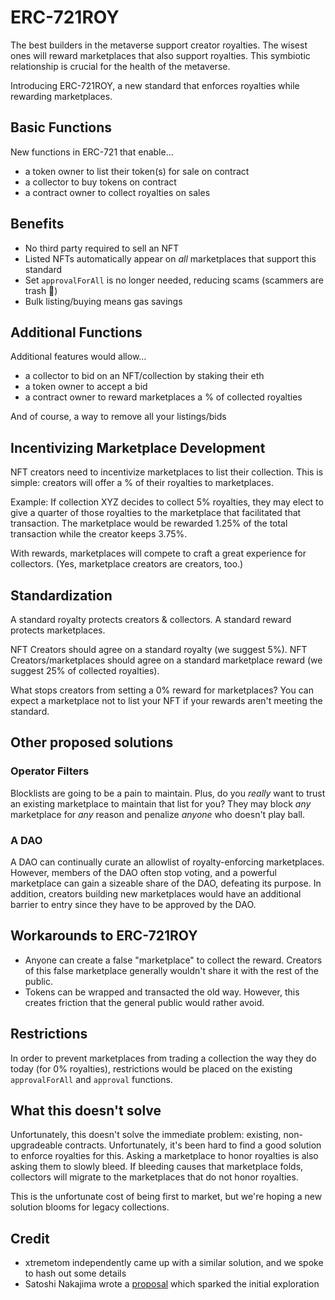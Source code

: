 # ERC-721ROY

The best builders in the metaverse support creator royalties. The wisest ones will reward marketplaces that also support royalties. This symbiotic relationship is crucial for the health of the metaverse.

Introducing ERC-721ROY, a new standard that enforces royalties while rewarding marketplaces.

## Basic Functions

New functions in ERC-721 that enable…
* a token owner to list their token(s) for sale on contract
* a collector to buy tokens on contract
* a contract owner to collect royalties on sales

## Benefits

* No third party required to sell an NFT
* Listed NFTs automatically appear on *all* marketplaces that support this standard
* Set `approvalForAll` is no longer needed, reducing scams (scammers are trash 🤮)
* Bulk listing/buying means gas savings

## Additional Functions

Additional features would allow…
* a collector to bid on an NFT/collection by staking their eth
* a token owner to accept a bid
* a contract owner to reward marketplaces a % of collected royalties

And of course, a way to remove all your listings/bids

## Incentivizing Marketplace Development

NFT creators need to incentivize marketplaces to list their collection. This is simple: creators will offer a % of their royalties to marketplaces.

Example: If collection XYZ decides to collect 5% royalties, they may elect to give a quarter of those royalties to the marketplace that facilitated that transaction. The marketplace would be rewarded 1.25% of the total transaction while the creator keeps 3.75%.

With rewards, marketplaces will compete to craft a great experience for collectors. (Yes, marketplace creators are creators, too.)

## Standardization

A standard royalty protects creators & collectors. A standard reward protects marketplaces.

NFT Creators should agree on a standard royalty (we suggest 5%).
NFT Creators/marketplaces should agree on a standard marketplace reward (we suggest 25% of collected royalties).

What stops creators from setting a 0% reward for marketplaces? You can expect a marketplace not to list your NFT if your rewards aren't meeting the standard.

## Other proposed solutions

### Operator Filters

Blocklists are going to be a pain to maintain. Plus, do you *really* want to trust an existing marketplace to maintain that list for you? They may block *any* marketplace for *any* reason and penalize *anyone* who doesn't play ball.

### A DAO

A DAO can continually curate an allowlist of royalty-enforcing marketplaces. However, members of the DAO often stop voting, and a powerful marketplace can gain a sizeable share of the DAO, defeating its purpose. In addition, creators building new marketplaces would have an additional barrier to entry since they have to be approved by the DAO.

## Workarounds to ERC-721ROY

* Anyone can create a false "marketplace" to collect the reward. Creators of this false marketplace generally wouldn't share it with the rest of the public.
* Tokens can be wrapped and transacted the old way. However, this creates friction that the general public would rather avoid.

## Restrictions

In order to prevent marketplaces from trading a collection the way they do today (for 0% royalties), restrictions would be placed on the existing `approvalForAll` and `approval` functions.

## What this doesn't solve

Unfortunately, this doesn't solve the immediate problem: existing, non-upgradeable contracts. Unfortunately, it's been hard to find a good solution to enforce royalties for this. Asking a marketplace to honor royalties is also asking them to slowly bleed. If bleeding causes that marketplace folds, collectors will migrate to the marketplaces that do not honor royalties.

This is the unfortunate cost of being first to market, but we're hoping a new solution blooms for legacy collections.

## Credit

* xtremetom independently came up with a similar solution, and we spoke to hash out some details
* Satoshi Nakajima wrote a [proposal](https://hackmd.io/@snakajima/BJqG3fkSo) which sparked the initial exploration
